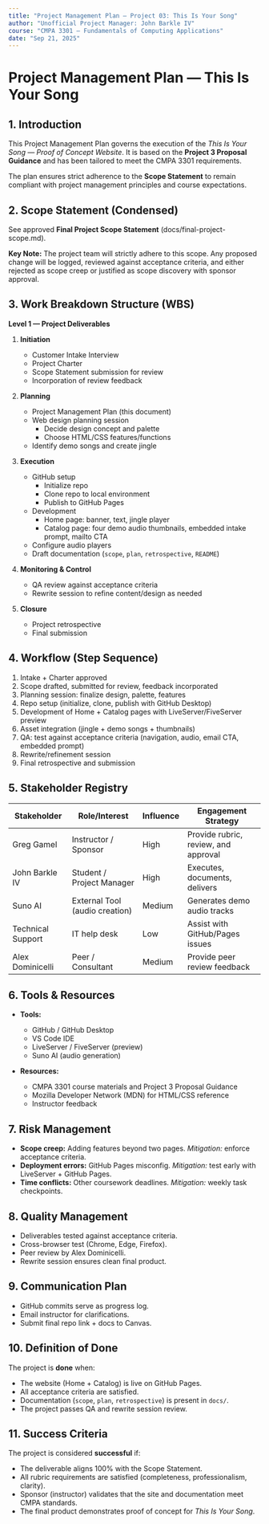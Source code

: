 ```yaml
---
title: "Project Management Plan — Project 03: This Is Your Song"
author: "Unofficial Project Manager: John Barkle IV"
course: "CMPA 3301 — Fundamentals of Computing Applications"
date: "Sep 21, 2025"
---
```


# Project Management Plan — This Is Your Song

## 1. Introduction
This Project Management Plan governs the execution of the *This Is Your Song — Proof of Concept Website*. 
It is based on the **Project 3 Proposal Guidance** and has been tailored to meet the CMPA 3301 requirements.

The plan ensures strict adherence to the **Scope Statement** to remain compliant with project management 
principles and course expectations.

## 2. Scope Statement (Condensed)
See approved **Final Project Scope Statement** (docs/final-project-scope.md).

**Key Note:** The project team will strictly adhere to this scope. Any proposed change will be logged, 
reviewed against acceptance criteria, and either rejected as scope creep or justified as scope discovery 
with sponsor approval.

## 3. Work Breakdown Structure (WBS)
**Level 1 — Project Deliverables**
1. **Initiation**
   - Customer Intake Interview
   - Project Charter
   - Scope Statement submission for review
   - Incorporation of review feedback

2. **Planning**
   - Project Management Plan (this document)
   - Web design planning session
     - Decide design concept and palette
     - Choose HTML/CSS features/functions
   - Identify demo songs and create jingle

3. **Execution**
   - GitHub setup
     - Initialize repo
     - Clone repo to local environment
     - Publish to GitHub Pages
   - Development
     - Home page: banner, text, jingle player
     - Catalog page: four demo audio thumbnails, embedded intake prompt, mailto CTA
   - Configure audio players
   - Draft documentation (`scope`, `plan`, `retrospective`, `README`)

4. **Monitoring & Control**
   - QA review against acceptance criteria
   - Rewrite session to refine content/design as needed

5. **Closure**
   - Project retrospective
   - Final submission

## 4. Workflow (Step Sequence)
1. Intake + Charter approved
2. Scope drafted, submitted for review, feedback incorporated
3. Planning session: finalize design, palette, features
4. Repo setup (initialize, clone, publish with GitHub Desktop)
5. Development of Home + Catalog pages with LiveServer/FiveServer preview
6. Asset integration (jingle + demo songs + thumbnails)
7. QA: test against acceptance criteria (navigation, audio, email CTA, embedded prompt)
8. Rewrite/refinement session
9. Final retrospective and submission

## 5. Stakeholder Registry
| Stakeholder        | Role/Interest                  | Influence | Engagement Strategy           |
|--------------------|--------------------------------|-----------|-------------------------------|
| Greg Gamel         | Instructor / Sponsor           | High      | Provide rubric, review, and approval |
| John Barkle IV     | Student / Project Manager      | High      | Executes, documents, delivers |
| Suno AI            | External Tool (audio creation) | Medium    | Generates demo audio tracks   |
| Technical Support  | IT help desk                   | Low       | Assist with GitHub/Pages issues |
| Alex Dominicelli   | Peer / Consultant              | Medium    | Provide peer review feedback  |

## 6. Tools & Resources
- **Tools:**
  - GitHub / GitHub Desktop
  - VS Code IDE
  - LiveServer / FiveServer (preview)
  - Suno AI (audio generation)

- **Resources:**
  - CMPA 3301 course materials and Project 3 Proposal Guidance
  - Mozilla Developer Network (MDN) for HTML/CSS reference
  - Instructor feedback

## 7. Risk Management
- **Scope creep:** Adding features beyond two pages. *Mitigation:* enforce acceptance criteria.
- **Deployment errors:** GitHub Pages misconfig. *Mitigation:* test early with LiveServer + GitHub Pages.
- **Time conflicts:** Other coursework deadlines. *Mitigation:* weekly task checkpoints.

## 8. Quality Management
- Deliverables tested against acceptance criteria.
- Cross-browser test (Chrome, Edge, Firefox).
- Peer review by Alex Dominicelli.
- Rewrite session ensures clean final product.

## 9. Communication Plan
- GitHub commits serve as progress log.
- Email instructor for clarifications.
- Submit final repo link + docs to Canvas.

## 10. Definition of Done
The project is **done** when:
- The website (Home + Catalog) is live on GitHub Pages.
- All acceptance criteria are satisfied.
- Documentation (`scope`, `plan`, `retrospective`) is present in `docs/`.
- The project passes QA and rewrite session review.

## 11. Success Criteria
The project is considered **successful** if:
- The deliverable aligns 100% with the Scope Statement.
- All rubric requirements are satisfied (completeness, professionalism, clarity).
- Sponsor (instructor) validates that the site and documentation meet CMPA standards.
- The final product demonstrates proof of concept for *This Is Your Song*.
